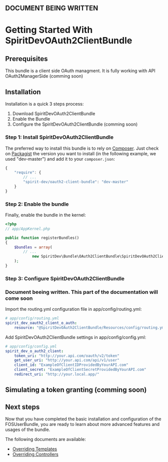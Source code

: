 ## DOCUMENT BEING WRITTEN

Getting Started With SpiritDevOAuth2ClientBundle
=========================================

## Prerequisites
This bundle is a client side OAuth managment. It is fully working with API OAuth2ManagerSide (comming soon)

## Installation

Installation is a quick 3 steps process:

1. Download SpiritDevOAuth2ClientBundle
2. Enable the Bundle
3. Configure the SpiritDevOAuth2ClientBundle (comming soon)


### Step 1: Install SpiritDevOAuth2ClientBundle

The preferred way to install this bundle is to rely on [Composer](http://getcomposer.org).
Just check on [Packagist](https://packagist.org/packages/spirit-dev/oauth2-client-bundle) the version you want to install (in the following example, we used "dev-master") and add it to your `composer.json`:

``` js
{
    "require": {
        // ...
        "spirit-dev/oauth2-client-bundle": "dev-master"
    }
}
```

### Step 2: Enable the bundle

Finally, enable the bundle in the kernel:

``` php
<?php
// app/AppKernel.php

public function registerBundles()
{
    $bundles = array(
        // ...
            new SpiritDev\Bundle\OAuth2ClientBundle\SpiritDevOAuth2ClientBundle(),
    );
}
```


### Step 3: Configure SpiritDevOAuth2ClientBundle

### Document beeing written. This part of the documentation will come soon

Import the routing.yml configuration file in app/config/routing.yml:

``` yaml
# app/config/routing.yml
spirit_dev_oauth2_client_o_auth:
    resource: "@SpiritDevOAuth2ClientBundle/Resources/config/routing.yml"
```

Add SpiritDevOAuth2ClientBundle settings in app/config/config.yml:

``` yaml
# app/config/config.yml
spirit_dev_o_auth2_client:
    token_uri: "http://your.api.com/oauth/v2/token"
    get_user_uri: "http://your.api.com/api/v1/user"
    client_id: "ExampleOfClientIDProvidedByYourAPI.com"
    client_secret: "ExampleOfClientSecretProvidedByYourAPI.com"
    redirect_uri: "http://your.local.app/"
```

## Simulating a token granting (comming soon)

## Next steps
Now that you have completed the basic installation and configuration of the FOSUserBundle, you are ready to learn about more advanced features and usages of the bundle.

The following documents are available:

* [Overriding Templates](https://github.com/spirit-dev/Oauth2ClientBundle/blob/master/Resources/doc/overriding_templates.md)
* [Overriding Controllers](https://https://github.com/spirit-dev/Oauth2ClientBundle/blob/master/Resources/doc/overriding_controllers.md)